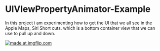 # UIVIewPropertyAnimator-Example

In this project i am experimenting how to get the UI that we all see in the Apple Maps, Siri Short cuts. which is a bottom container view that we can use to pull up and down.

<a href="https://imgflip.com/gif/35l2n7"><img src="https://i.imgflip.com/35l2n7.gif" title="made at imgflip.com"/></a>
